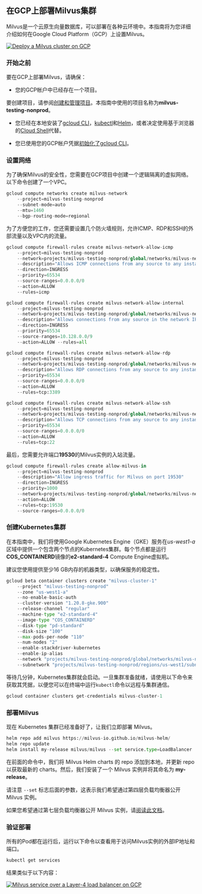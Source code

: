 在GCP上部署Milvus集群
---------------

Milvus是一个云原生向量数据库，可以部署在各种云环境中。本指南将为您详细介绍如何在Google Cloud Platform（GCP）上设置Milvus。

[![Deploy a Milvus cluster on GCP](https://milvus.io/static/8eebf7176e7812a9f13b0b31ab7d7ba0/5c9dd/gcp-networking.png "Deploy a Milvus cluster on GCP")](https://milvus.io/static/8eebf7176e7812a9f13b0b31ab7d7ba0/5c9dd/gcp-networking.png)

### 开始之前

要在GCP上部署Milvus，请确保：

* 您的GCP帐户中已经存在一个项目。

要创建项目，请参阅[创建和管理项目](https://cloud.google.com/resource-manager/docs/creating-managing-projects)。本指南中使用的项目名称为**milvus-testing-nonprod**。

* 您已经在本地安装了[gcloud CLI](https://cloud.google.com/sdk/docs/quickstart#installing_the_latest_version)，[kubectl](https://kubernetes.io/docs/tasks/tools/)和[Helm](https://helm.sh/docs/intro/install/)，或者决定使用基于浏览器的[Cloud Shell](https://cloud.google.com/shell)代替。

* 您已使用您的GCP帐户凭据[初始化了gcloud CLI](https://cloud.google.com/sdk/docs/install-sdk#initializing_the)。

### 设置网络

为了确保Milvus的安全性，您需要在GCP项目中创建一个逻辑隔离的虚拟网络。以下命令创建了一个VPC。

```python
gcloud compute networks create milvus-network 
    --project=milvus-testing-nonprod 
    --subnet-mode=auto 
    --mtu=1460 
    --bgp-routing-mode=regional

```

为了方便您的工作，您还需要设置几个防火墙规则，允许ICMP、RDP和SSH的外部流量以及VPC内的流量。

```python
gcloud compute firewall-rules create milvus-network-allow-icmp 
    --project=milvus-testing-nonprod 
    --network=projects/milvus-testing-nonprod/global/networks/milvus-network 
    --description="Allows ICMP connections from any source to any instance on the network." 
    --direction=INGRESS 
    --priority=65534 
    --source-ranges=0.0.0.0/0 
    --action=ALLOW 
    --rules=icmp

gcloud compute firewall-rules create milvus-network-allow-internal 
    --project=milvus-testing-nonprod 
    --network=projects/milvus-testing-nonprod/global/networks/milvus-network 
    --description="Allows connections from any source in the network IP range to any instance on the network using all protocols." 
    --direction=INGRESS 
    --priority=65534 
    --source-ranges=10.128.0.0/9 
    --action=ALLOW --rules=all

gcloud compute firewall-rules create milvus-network-allow-rdp 
    --project=milvus-testing-nonprod 
    --network=projects/milvus-testing-nonprod/global/networks/milvus-network 
    --description="Allows RDP connections from any source to any instance on the network using port 3389."  --direction=INGRESS 
    --priority=65534 
    --source-ranges=0.0.0.0/0 
    --action=ALLOW 
    --rules=tcp:3389

gcloud compute firewall-rules create milvus-network-allow-ssh 
    --project=milvus-testing-nonprod 
    --network=projects/milvus-testing-nonprod/global/networks/milvus-network 
    --description="Allows TCP connections from any source to any instance on the network using port 22."  --direction=INGRESS 
    --priority=65534 
    --source-ranges=0.0.0.0/0 
    --action=ALLOW 
    --rules=tcp:22

```

最后，您需要允许端口**19530**的Milvus实例的入站流量。

```python
gcloud compute firewall-rules create allow-milvus-in 
    --project=milvus-testing-nonprod  
    --description="Allow ingress traffic for Milvus on port 19530" 
    --direction=INGRESS 
    --priority=1000 
    --network=projects/milvus-testing-nonprod/global/networks/milvus-network 
    --action=ALLOW 
    --rules=tcp:19530 
    --source-ranges=0.0.0.0/0

```

### 创建Kubernetes集群

在本指南中，我们将使用Google Kubernetes Engine（GKE）服务在*us-west1-a*区域中提供一个包含两个节点的Kubernetes集群。每个节点都是运行**COS_CONTAINERD**镜像的**e2-standard-4** Compute Engine虚拟机。

建议您使用提供至少16 GB内存的机器类型，以确保服务的稳定性。

```python
gcloud beta container clusters create "milvus-cluster-1" 
    --project "milvus-testing-nonprod" 
    --zone "us-west1-a" 
    --no-enable-basic-auth 
    --cluster-version "1.20.8-gke.900" 
    --release-channel "regular" 
    --machine-type "e2-standard-4" 
    --image-type "COS_CONTAINERD" 
    --disk-type "pd-standard" 
    --disk-size "100" 
    --max-pods-per-node "110" 
    --num-nodes "2" 
    --enable-stackdriver-kubernetes 
    --enable-ip-alias 
    --network "projects/milvus-testing-nonprod/global/networks/milvus-network" 
    --subnetwork "projects/milvus-testing-nonprod/regions/us-west1/subnetworks/milvus-network"

```

等待几分钟，Kubernetes集群就会启动。一旦集群准备就绪，请使用以下命令来获取其凭据，以便您可以在终端中运行`kubectl`命令以远程与集群通信。

```python
gcloud container clusters get-credentials milvus-cluster-1

```

### 部署Milvus

现在 Kubernetes 集群已经准备好了，让我们立即部署 Milvus。

```python
helm repo add milvus https://milvus-io.github.io/milvus-helm/
helm repo update
helm install my-release milvus/milvus --set service.type=LoadBalancer

```

在前面的命令中，我们将 Milvus Helm charts 的 repo 添加到本地，并更新 repo 以获取最新的 charts。然后，我们安装了一个 Milvus 实例并将其命名为 **my-release**。

请注意 `--set` 标志后面的参数，这表示我们希望通过第四层负载均衡器公开 Milvus 实例。

如果您希望通过第七层负载均衡器公开 Milvus 实例，请[阅读此文档](gcp_layer7.md)。

### 验证部署

所有的Pod都在运行后，运行以下命令以查看用于访问Milvus实例的外部IP地址和端口。

```python
kubectl get services

```

结果类似于以下内容：

[![Milvus service over a Layer-4 load balancer on GCP](https://milvus.io/static/b657219adc7a1e5d1861360fc80a7a42/1263b/gcp.png "Milvus service over a Layer-4 load balancer on GCP")](https://milvus.io/static/b657219adc7a1e5d1861360fc80a7a42/bbbf7/gcp.png)

